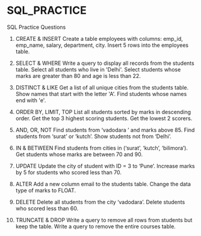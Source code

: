 # SQL_PRACTICE

SQL Practice Questions
1. CREATE & INSERT
Create a table employees with columns: emp_id, emp_name, salary, department, city.
Insert 5 rows into the employees table.

2. SELECT & WHERE
Write a query to display all records from the students table.
Select all students who live in 'Delhi'.
Select students whose marks are greater than 80 and age is less than 22.

3. DISTINCT & LIKE
Get a list of all unique cities from the students table.
Show names that start with the letter 'A'.
Find students whose names end with 'e'.

4. ORDER BY, LIMIT, TOP
List all students sorted by marks in descending order.
Get the top 3 highest scoring students.
Get the lowest 2 scorers.

5. AND, OR, NOT
Find students from ‘vadodara ’ and marks above 85.
Find students from ‘surat’ or ‘kutch’.
Show students not from ‘Delhi’.

6. IN & BETWEEN
Find students from cities in (‘surat’, ‘kutch’, ‘bilimora’).
Get students whose marks are between 70 and 90.

7. UPDATE
Update the city of student with ID = 3 to ‘Pune’.
Increase marks by 5 for students who scored less than 70.

8. ALTER
Add a new column email to the students table.
Change the data type of marks to FLOAT.

9. DELETE
Delete all students from the city ‘vadodara’.
Delete students who scored less than 60.

10. TRUNCATE & DROP
Write a query to remove all rows from students but keep the table.
Write a query to remove the entire courses table.
